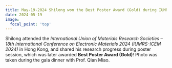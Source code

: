 ```yaml
---
title: May-19-2024 Shilong won the Best Poster Award (Gold) during IUMRS-ICEM 2024!
date: 2024-05-19
image:
  focal_point: 'top'
---
```


Shilong attended the _International Union of Materials Research Societies – 18th International Conference on Electronic Materials 2024 (IUMRS-ICEM 2024)_ in Hong Kong, and shared his research progress during poster session, which was later awarded __Best Poster Award (Gold)__! 
Photo was taken during the gala dinner with Prof. Qian Miao.



